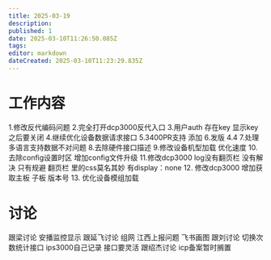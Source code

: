```yaml
---
title: 2025-03-19
description: 
published: 1
date: 2025-03-10T11:26:50.085Z
tags: 
editor: markdown
dateCreated: 2025-03-10T11:23:29.835Z
---
```


# 工作内容
1.修改反代编码问题
2.完全打开dcp3000反代入口
3.用户auth 存在key 显示key 之后要关闭
4.继续优化设备数据请求接口
5.3400PR支持 添加
6.发版 4.4
7.处理多语言支持数据不对问题
8.去除硬件接口描述
9.修改设备机型加载 优化速度
10.去除config设置时区 增加config文件升级
11.修改dcp3000 log没有翻页栏 没有解决 只有规避 翻页栏 里的css莫名其妙 有display：none
12. 修改dcp3000 增加获取主板 子板 版本号
13. 优化设备模组加载

# 讨论
跟梁讨论 安播监控显示
跟延飞讨论 组网 江西上报问题 飞书画图
跟刘讨论 切换次数统计接口 ips3000自己记录 接口要灵活
跟绍杰讨论 icp备案暂时搁置

